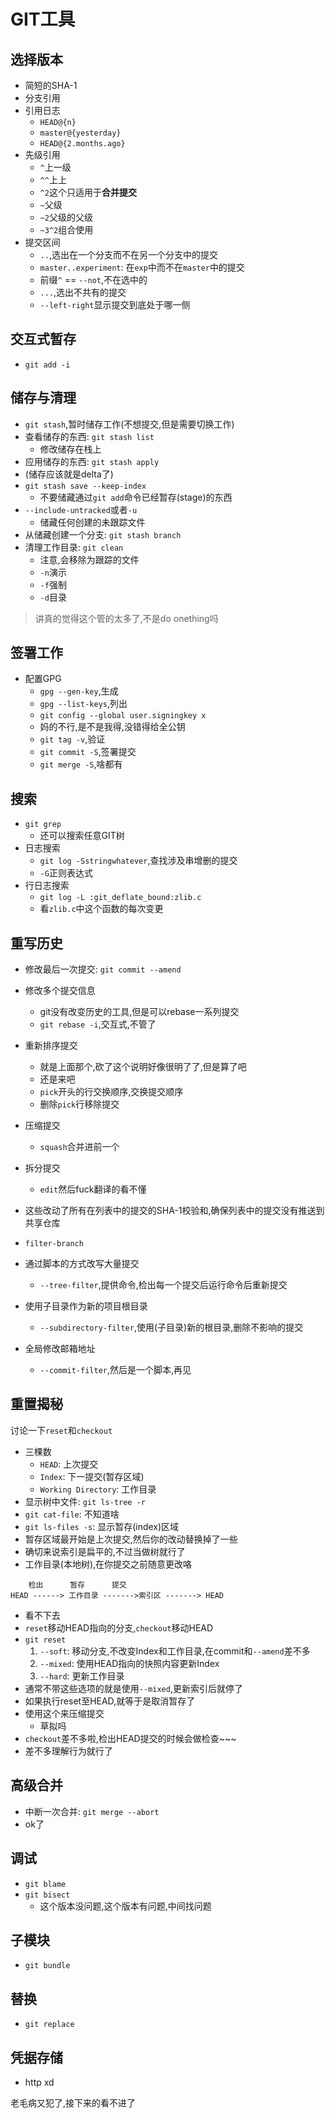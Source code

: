 # GIT工具

选择版本
---
- 简短的SHA-1
- 分支引用
- 引用日志
	- `HEAD@{n}`
	- `master@{yesterday}`
	- `HEAD@{2.months.ago}`
- 先级引用
	- `^`上一级
	- `^^`上上
	- `^2`这个只适用于**合并提交**
	- `~`父级
	- `~2`父级的父级
	- `~3^2`组合使用
- 提交区间
	- `..`,选出在一个分支而不在另一个分支中的提交
	- `master..experiment`: 在`exp`中而不在`master`中的提交
	- 前缀`^` == `--not`,不在选中的
	- `...`,选出不共有的提交
	- `--left-right`显示提交到底处于哪一侧

交互式暂存
---
- `git add -i`

储存与清理
---
- `git stash`,暂时储存工作(不想提交,但是需要切换工作)
- 查看储存的东西: `git stash list`
	- 修改储存在栈上
- 应用储存的东西: `git stash apply`
- (储存应该就是delta了)
- `git stash save --keep-index`
	- 不要储藏通过`git add`命令已经暂存(stage)的东西
- `--include-untracked`或者`-u`
	- 储藏任何创建的未跟踪文件
- 从储藏创建一个分支: `git stash branch`
- 清理工作目录: `git clean`
	- 注意,会移除为跟踪的文件
	- `-n`演示
	- `-f`强制
	- `-d`目录
> 讲真的觉得这个管的太多了,不是do onething吗

签署工作
---
- 配置GPG
	- `gpg --gen-key`,生成
	- `gpg --list-keys`,列出
	- `git config --global user.signingkey x`
	- 妈的不行,是不是我得,没错得给全公钥
	- `git tag -v`,验证
	- `git commit -S`,签署提交
	- `git merge -S`,啥都有

搜索
---
- `git grep`
	- 还可以搜索任意GIT树
- 日志搜索
	- `git log -Sstringwhatever`,查找涉及串增删的提交
	- `-G`正则表达式
- 行日志搜索
	- `git log -L :git_deflate_bound:zlib.c`
	- 看`zlib.c`中这个函数的每次变更

重写历史
---
- 修改最后一次提交: `git commit --amend`
- 修改多个提交信息
	- git没有改变历史的工具,但是可以rebase一系列提交
	- `git rebase -i`,交互式,不管了
- 重新排序提交
	- 就是上面那个,砍了这个说明好像很明了了,但是算了吧
	- 还是来吧
	- `pick`开头的行交换顺序,交换提交顺序
	- 删除`pick`行移除提交
- 压缩提交
	- `squash`合并进前一个
- 拆分提交
	- `edit`然后fuck翻译的看不懂
- 这些改动了所有在列表中的提交的SHA-1校验和,确保列表中的提交没有推送到共享仓库

- `filter-branch`
- 通过脚本的方式改写大量提交
	- `--tree-filter`,提供命令,检出每一个提交后运行命令后重新提交
- 使用子目录作为新的项目根目录
	- `--subdirectory-filter`,使用(子目录)新的根目录,删除不影响的提交
- 全局修改邮箱地址
	- `--commit-filter`,然后是一个脚本,再见

重置揭秘
---
讨论一下`reset`和`checkout`
- 三棵数
	- `HEAD`: 上次提交
	- `Index`: 下一提交(暂存区域)
	- `Working Directory`: 工作目录
- 显示树中文件: `git ls-tree -r`
- `git cat-file`: 不知道啥
- `git ls-files -s`: 显示暂存(index)区域
- 暂存区域最开始是上次提交,然后你的改动替换掉了一些
- 确切来说索引是扁平的,不过当做树就行了
- 工作目录(本地树),在你提交之前随意更改咯
```
	检出		暂存		提交
HEAD ------> 工作目录 ------->索引区 -------> HEAD
```
- 看不下去
- `reset`移动HEAD指向的分支,`checkout`移动HEAD
- `git reset`
	1. `--soft`: 移动分支,不改变Index和工作目录,在commit和`--amend`差不多
	2. `--mixed`: 使用HEAD指向的快照内容更新Index
	3. `--hard`: 更新工作目录
- 通常不带这些选项的就是使用`--mixed`,更新索引后就停了
- 如果执行reset至HEAD,就等于是取消暂存了
- 使用这个来压缩提交
	- 草拟吗
- `checkout`差不多啦,检出HEAD提交的时候会做检查~~~
- 差不多理解行为就行了

高级合并
---
- 中断一次合并: `git merge --abort`
- ok了

调试
---
- `git blame`
- `git bisect`
	- 这个版本没问题,这个版本有问题,中间找问题

子模块
---
- `git bundle`

替换
---
- `git replace`

凭据存储
---
- http xd

老毛病又犯了,接下来的看不进了
